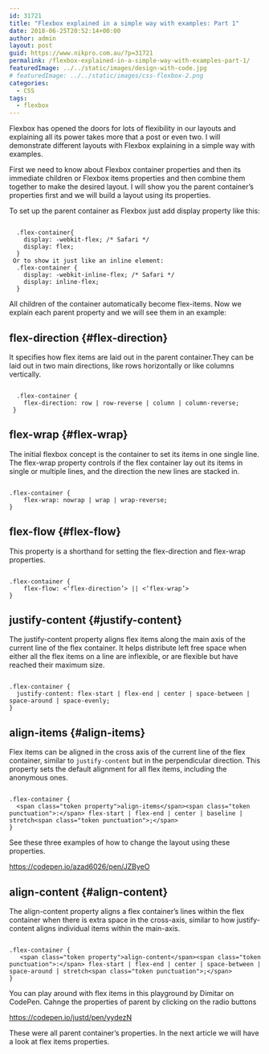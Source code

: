 ```yaml
---
id: 31721
title: "Flexbox explained in a simple way with examples: Part 1"
date: 2018-06-25T20:52:14+00:00
author: admin
layout: post
guid: https://www.nikpro.com.au/?p=31721
permalink: /flexbox-explained-in-a-simple-way-with-examples-part-1/
featuredImage: ../../static/images/design-with-code.jpg
# featuredImage: ../../static/images/css-flexbox-2.png
categories:
  - CSS
tags:
  - flexbox
---
```


Flexbox has opened the doors for lots of flexibility in our layouts and explaining all its power takes more that a post or even two. I will demonstrate different layouts with Flexbox explaining in a simple way with examples.

First we need to know about Flexbox container properties and then its immediate children or Flexbox items properties and then combine them together to make the desired layout. I will show you the parent container&#8217;s properties first and we will build a layout using its properties.

To set up the parent container as Flexbox just add display property like this:

```

  .flex-container{
    display: -webkit-flex; /* Safari */
    display: flex;
  }
 Or to show it just like an inline element:
  .flex-container {
    display: -webkit-inline-flex; /* Safari */
    display: inline-flex;
  }

```

All children of the container automatically become flex-items. Now we explain each parent property and we will see them in an example:

## flex-direction {#flex-direction}

It specifies how flex items are laid out in the parent container.They can be laid out in two main directions, like rows horizontally or like columns vertically.

```

  .flex-container {
    flex-direction: row | row-reverse | column | column-reverse;
 }

```

## flex-wrap {#flex-wrap}

The initial flexbox concept is the container to set its items in one single line. The flex-wrap property controls if the flex container lay out its items in single or multiple lines, and the direction the new lines are stacked in.

```

.flex-container {
    flex-wrap: nowrap | wrap | wrap-reverse;
}

```

## flex-flow {#flex-flow}

This property is a shorthand for setting the flex-direction and flex-wrap properties.

```

.flex-container {
    flex-flow: <‘flex-direction’> || <‘flex-wrap’>
}

```

## justify-content {#justify-content}

The justify-content property aligns flex items along the main axis of the current line of the flex container. It helps distribute left free space when either all the flex items on a line are inflexible, or are flexible but have reached their maximum size.

```

.flex-container {
  justify-content: flex-start | flex-end | center | space-between | space-around | space-evenly;
}

```

## <a id="align-items"></a>align-items {#align-items}

Flex items can be aligned in the cross axis of the current line of the flex container, similar to `justify-content` but in the perpendicular direction. This property sets the default alignment for all flex items, including the anonymous ones.

```

.flex-container {
  <span class="token property">align-items</span><span class="token punctuation">:</span> flex-start | flex-end | center | baseline | stretch<span class="token punctuation">;</span>
}

```

See these three examples of how to change the layout using these properties.

https://codepen.io/azad6026/pen/JZByeO

## align-content {#align-content}

The align-content property aligns a flex container’s lines within the flex container when there is extra space in the cross-axis, similar to how justify-content aligns individual items within the main-axis.

```

.flex-container {
   <span class="token property">align-content</span><span class="token punctuation">:</span> flex-start | flex-end | center | space-between | space-around | stretch<span class="token punctuation">;</span>
}

```

You can play around with flex items in this playground by Dimitar on CodePen. Cahnge the properties of parent by clicking on the radio buttons

https://codepen.io/justd/pen/yydezN

These were all parent container&#8217;s properties. In the next article we will have a look at flex items properties.
